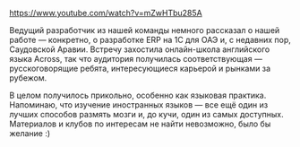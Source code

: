 ﻿https://www.youtube.com/watch?v=mZwHTbu285A

Ведущий разработчик из нашей команды немного рассказал о нашей работе — конкретно, о разработке ERP на 1С для ОАЭ и, с недавних пор, Саудовской Аравии. Встречу захостила онлайн-школа английского языка Across, так что аудитория получилась соответствующая — русскоговорящие ребята, интересующиеся карьерой и рынками за рубежом.

В целом получилось прикольно, особенно как языковая практика. Напоминаю, что изучение иностранных языков — все ещё один из лучших способов размять мозги и, до кучи, один из самых доступных. Материалов и клубов по интересам не найти невозможно, было бы желание :)